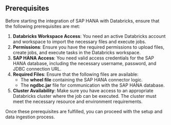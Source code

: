 ## Prerequisites

Before starting the integration of SAP HANA with Databricks, ensure that the following prerequisites are met:
1. **Databricks Workspace Access**: You need an active Databricks account and workspace to import the necessary files and execute jobs.
2. **Permissions**: Ensure you have the required permissions to upload files, create jobs, and execute tasks in the Databricks workspace.
3. **SAP HANA Access**: You need valid access credentials for the SAP HANA database, including the necessary username, password, and JDBC connection URL.
4. **Required Files**: Ensure that the following files are available:
   - The **wheel file** containing the SAP HANA connector logic.
   - The **ngdbc.jar** file for communication with the SAP HANA database.
5. **Cluster Availability**: Make sure you have access to an appropriate Databricks cluster where the job can be executed. The cluster must meet the necessary resource and environment requirements.

Once these prerequisites are fulfilled, you can proceed with the setup and data ingestion process.

